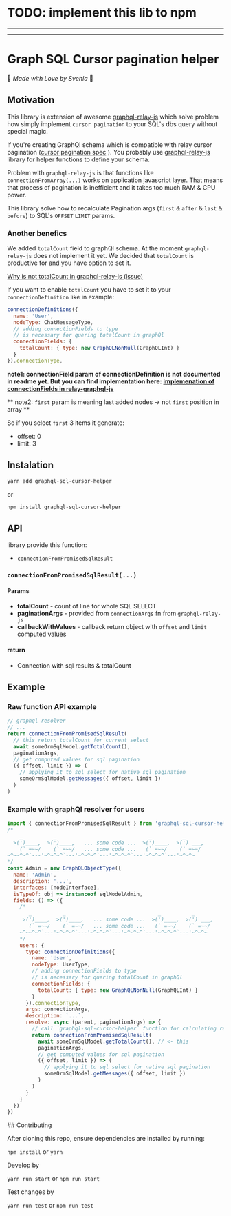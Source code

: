
# TODO: implement this lib to npm

___________________________________

___________________________________



# Graph SQL Cursor pagination helper
:purple_heart: *Made with Love by Svehla* :blue_heart:


## Motivation
This library is extension of awesome [graphql-relay-js](https://github.com/graphql/graphql-relay-js) which solve
problem how simply implement `cursor pagination` to your SQL's dbs query without special magic.

If you're creating GraphQl schema which is compatible with relay cursor pagination
([cursor pagination spec](https://www.google.cz/search?q=cursor+pagination+spec&oq=cursor+pagination+spec&aqs=chrome..69i57.2610j0j4&sourceid=chrome&ie=UTF-8) ).
You probably use [graphql-relay-js](https://github.com/graphql/graphql-relay-js) library for helper functions to define your schema.

Problem with `graphql-relay-js` is that functions like `connectionFromArray(...)` works on application javascript layer. That means that process of pagination is inefficient and it takes too much RAM & CPU power.

This library solve how to recalculate Pagination args (`first` & `after` & `last` & `before`) to SQL's `OFFSET` `LIMIT` params. 


### Another benefics
We added `totalCount` field to graphQl schema. At the moment `graphql-relay-js` does not implement it yet.
We decided that `totalCount` is productive for and you have option to set it.

[Why is not totalCount in graphql-relay-js (issue) ](https://github.com/graphql/graphql-relay-js/pull/205)

If you want to enable `totalCount` you have to set it to your `connectionDefinition` like in example:

```javascript 
connectionDefinitions({
  name: 'User',
  nodeType: ChatMessageType,
  // adding connectionFields to type
  // is necessary for quering totalCount in graphQl
  connectionFields: {
    totalCount: { type: new GraphQLNonNull(GraphQLInt) }
  }
}).connectionType,
```


**note1: connectionField param of connectionDefinition is not documented in readme yet. But you can find implementation here: [implemenation of connectionFields in relay-graphql-js ](https://github.com/graphql/graphql-relay-js/blob/4fdadd3bbf3d5aaf66f1799be3e4eb010c115a4a/src/connection/connection.js#L89)**



** note2: `first` param is meaning last added nodes -> not `first` position in array **

So if you select `first` 3 items it generate:
- offset: 0 
- limit: 3



## Instalation 
```bash
yarn add graphql-sql-cursor-helper
```
or
```bash
npm install graphql-sql-cursor-helper
```



## API
library provide this function:
- `connectionFromPromisedSqlResult`


### `connectionFromPromisedSqlResult(...)`
#### Params
 - **totalCount** - count of line for whole SQL SELECT 
 - **paginationArgs** - provided from `connectionArgs` fn from `graphql-relay-js`
 - **callbackWithValues** - callback return object with `offset` and `limit` computed values

#### return
 - Connection with sql results & totalCount



## Example
### Raw function API example

```javascript
// graphql resolver
// ...
return connectionFromPromisedSqlResult(
  // this return totalCount for current select
  await someOrmSqlModel.getTotalCount(), 
  paginationArgs,
  // get computed values for sql pagination
  ({ offset, limit }) => (
    // applying it to sql select for native sql pagination
    someOrmSqlModel.getMessages({ offset, limit })
  )
)
```

### Example with graphQl resolver for users

```javascript
import { connectionFromPromisedSqlResult } from 'graphql-sql-cursor-helper'
/*
    _          _                              _          _  
  >(')____,  >(')____,   ... some code ...  >(')____,  >(') ___, 
    (` =~~/    (` =~~/   ... some code ...   (` =~~/    (` =~~/ 
~^~~^~^`---'~^~^~^`---'~^~^~^`---'~^~^~^`---'~^~^~^`---'~^~^~ 
*/
const Admin = new GraphQLObjectType({
  name: 'Admin',
  description: '...',
  interfaces: [nodeInterface],
  isTypeOf: obj => instanceof sqlModelAdmin,
  fields: () => ({
    /*
       _          _                              _          _  
     >(')____,  >(')____,   ... some code ...  >(')____,  >(') ___, 
       (` =~~/    (` =~~/   ... some code ...   (` =~~/    (` =~~/ 
    ~^~~^~^`---'~^~^~^`---'~^~^~^`---'~^~^~^`---'~^~^~^`---'~^~^~ 
    */
    users: {
      type: connectionDefinitions({
        name: 'User',
        nodeType: UserType,
        // adding connectionFields to type
        // is necessary for quering totalCount in graphQl
        connectionFields: {
          totalCount: { type: new GraphQLNonNull(GraphQLInt) }
        }
      }).connectionType,
      args: connectionArgs,
      description: `...`,
      resolve: async (parent, paginationArgs) => {
        // call `graphql-sql-cursor-helper` function for calculating real OFFSET & LIMIT
        return connectionFromPromisedSqlResult(
          await someOrmSqlModel.getTotalCount(), // <- this 
          paginationArgs,
          // get computed values for sql pagination
          ({ offset, limit }) => (
            // applying it to sql select for native sql pagination
            someOrmSqlModel.getMessages({ offset, limit })
          )
        )
      }
    }
  })
})
```


## Contributing

After cloning this repo, ensure dependencies are installed by running:

`npm install` or `yarn`

Develop by 

`yarn run start` or `npm run start`

Test changes by 

`yarn run test` or `npm run test`